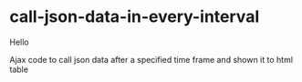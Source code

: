 # call-json-data-in-every-interval

Hello

Ajax code to call json data after a specified time frame and shown it to html table

